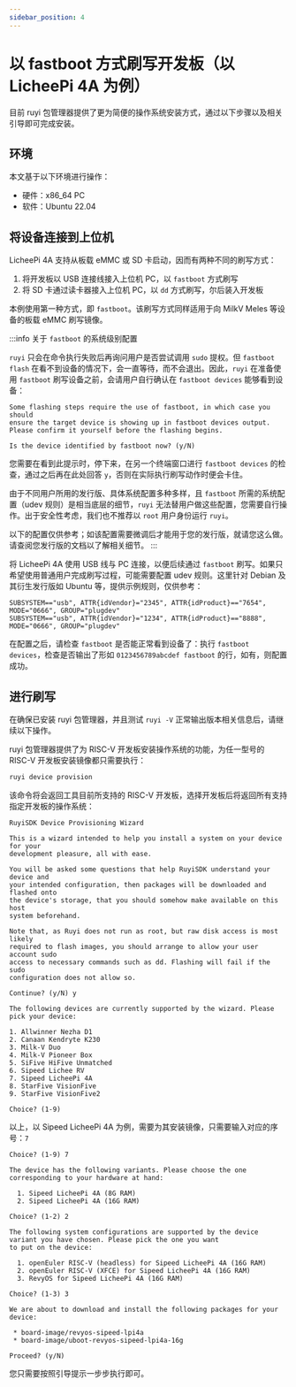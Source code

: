 ```yaml
---
sidebar_position: 4
---
```


# 以 fastboot 方式刷写开发板（以 LicheePi 4A 为例）

目前 ruyi 包管理器提供了更为简便的操作系统安装方式，通过以下步骤以及相关引导即可完成安装。

## 环境

本文基于以下环境进行操作：

- 硬件：x86_64 PC
- 软件：Ubuntu 22.04

## 将设备连接到上位机

LicheePi 4A 支持从板载 eMMC 或 SD 卡启动，因而有两种不同的刷写方式：

1. 将开发板以 USB 连接线接入上位机 PC，以 `fastboot` 方式刷写
2. 将 SD 卡通过读卡器接入上位机 PC，以 `dd` 方式刷写，尔后装入开发板

本例使用第一种方式，即 `fastboot`。该刷写方式同样适用于向 MilkV Meles 等设备的板载 eMMC 刷写镜像。

:::info 关于 `fastboot` 的系统级别配置

`ruyi` 只会在命令执行失败后再询问用户是否尝试调用 `sudo` 提权。但 `fastboot flash`
在看不到设备的情况下，会一直等待，而不会退出。因此，`ruyi` 在准备使用 `fastboot` 刷写设备之前，会请用户自行确认在
`fastboot devices` 能够看到设备：

```text
Some flashing steps require the use of fastboot, in which case you should
ensure the target device is showing up in fastboot devices output.
Please confirm it yourself before the flashing begins.

Is the device identified by fastboot now? (y/N)
```

您需要在看到此提示时，停下来，在另一个终端窗口进行 `fastboot devices` 的检查，通过之后再在此处回答
`y`，否则在实际执行刷写动作时便会卡住。

由于不同用户所用的发行版、具体系统配置多种多样，且 `fastboot` 所需的系统配置（udev 规则）是相当底层的细节，`ruyi` 无法替用户做这些配置，您需要自行操作。出于安全性考虑，我们也不推荐以 `root` 用户身份运行 `ruyi`。

以下的配置仅供参考；如该配置需要微调后才能用于您的发行版，就请您这么做。请查阅您发行版的文档以了解相关细节。
:::

将 LicheePi 4A 使用 USB 线与 PC 连接，以便后续通过 `fastboot` 刷写。如果只希望使用普通用户完成刷写过程，可能需要配置 udev 规则。这里针对 Debian 及其衍生发行版如 Ubuntu 等，提供示例规则，仅供参考：

```udev
SUBSYSTEM=="usb", ATTR{idVendor}="2345", ATTR{idProduct}=="7654", MODE="0666", GROUP="plugdev"
SUBSYSTEM=="usb", ATTR{idVendor}="1234", ATTR{idProduct}=="8888", MODE="0666", GROUP="plugdev"
```

在配置之后，请检查 `fastboot` 是否能正常看到设备了：执行 `fastboot devices`，检查是否输出了形如
`0123456789abcdef fastboot` 的行，如有，则配置成功。

## 进行刷写

在确保已安装 ruyi 包管理器，并且测试 `ruyi -V` 正常输出版本相关信息后，请继续以下操作。

ruyi 包管理器提供了为 RISC-V 开发板安装操作系统的功能，为任一型号的 RISC-V 开发板安装镜像都只需要执行：

```bash
ruyi device provision
```

该命令将会返回工具目前所支持的 RISC-V 开发板，选择开发板后将返回所有支持指定开发板的操作系统：

```text
RuyiSDK Device Provisioning Wizard

This is a wizard intended to help you install a system on your device for your
development pleasure, all with ease.

You will be asked some questions that help RuyiSDK understand your device and
your intended configuration, then packages will be downloaded and flashed onto
the device's storage, that you should somehow make available on this host
system beforehand.

Note that, as Ruyi does not run as root, but raw disk access is most likely
required to flash images, you should arrange to allow your user account sudo
access to necessary commands such as dd. Flashing will fail if the sudo
configuration does not allow so.

Continue? (y/N) y

The following devices are currently supported by the wizard. Please pick your device:

1. Allwinner Nezha D1
2. Canaan Kendryte K230
3. Milk-V Duo
4. Milk-V Pioneer Box
5. SiFive HiFive Unmatched
6. Sipeed Lichee RV
7. Sipeed LicheePi 4A
8. StarFive VisionFive
9. StarFive VisionFive2

Choice? (1-9)

```

以上，以 Sipeed LicheePi 4A 为例，需要为其安装镜像，只需要输入对应的序号：`7`


```text
Choice? (1-9) 7

The device has the following variants. Please choose the one corresponding to your hardware at hand:

  1. Sipeed LicheePi 4A (8G RAM)
  2. Sipeed LicheePi 4A (16G RAM)

Choice? (1-2) 2

The following system configurations are supported by the device variant you have chosen. Please pick the one you want 
to put on the device:

  1. openEuler RISC-V (headless) for Sipeed LicheePi 4A (16G RAM)
  2. openEuler RISC-V (XFCE) for Sipeed LicheePi 4A (16G RAM)
  3. RevyOS for Sipeed LicheePi 4A (16G RAM)

Choice? (1-3) 3

We are about to download and install the following packages for your device:

 * board-image/revyos-sipeed-lpi4a
 * board-image/uboot-revyos-sipeed-lpi4a-16g

Proceed? (y/N) 

```

您只需要按照引导提示一步步执行即可。


